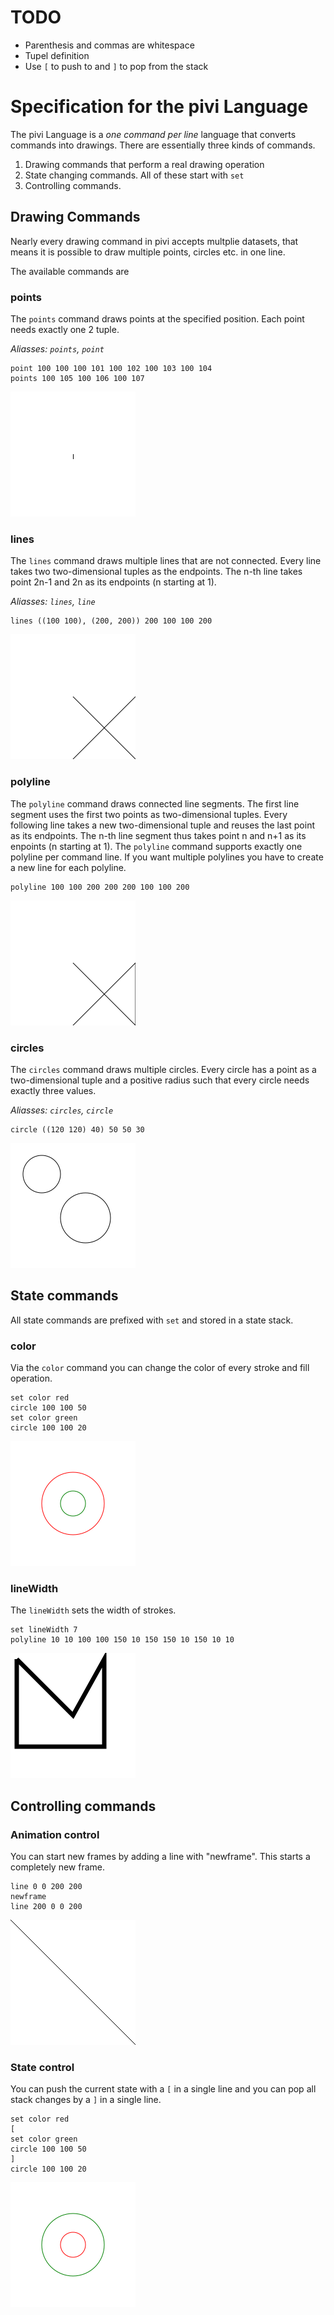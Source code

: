 # TODO
 - Parenthesis and commas are whitespace
 - Tupel definition
 - Use `[` to push to and `]` to pop from the stack

# Specification for the pivi Language

The pivi Language is a *one command per line* language that converts commands
into drawings. There are essentially three kinds of commands.

 1. Drawing commands that perform a real drawing operation
 2. State changing commands. All of these start with `set`
 3. Controlling commands.

## Drawing Commands

Nearly every drawing command in pivi accepts multplie datasets, that means it is
possible to draw multiple points, circles etc. in one line.

The available commands are

### points

The `points` command draws points at the specified position. Each point needs
exactly one 2 tuple.

*Aliasses: `points`, `point`*

```
point 100 100 100 101 100 102 100 103 100 104
points 100 105 100 106 100 107
```
![](example1.png)


### lines

The `lines` command draws multiple lines that are not connected. Every line
takes two two-dimensional tuples as the endpoints. The n-th line takes point
2n-1 and 2n as its endpoints (n starting at 1).

*Aliasses: `lines`, `line`*

```
lines ((100 100), (200, 200)) 200 100 100 200
```
![](example2.png)


### polyline

The `polyline` command draws connected line segments. The first line segment
uses the first two points as two-dimensional tuples. Every following line takes
a new two-dimensional tuple and reuses the last point as its endpoints. The
n-th line segment thus takes point n and n+1 as its enpoints (n starting at 1).
The `polyline` command supports exactly one polyline per command line. If you
want multiple polylines you have to create a new line for each polyline.

```
polyline 100 100 200 200 200 100 100 200
```
![](example3.png)


### circles

The `circles` command draws multiple circles. Every circle has a point as a
two-dimensional tuple and a positive radius such that every circle needs exactly
three values.

*Aliasses: `circles`, `circle`*

```
circle ((120 120) 40) 50 50 30
```
![](example4.png)



## State commands

All state commands are prefixed with `set` and stored in a state stack.

### color

Via the `color` command you can change the color of every stroke and fill
operation.

```
set color red
circle 100 100 50
set color green
circle 100 100 20
```
![](example5.png)


### lineWidth

The `lineWidth` sets the width of strokes.

```
set lineWidth 7
polyline 10 10 100 100 150 10 150 150 10 150 10 10
```
![](example6.png)


## Controlling commands

### Animation control

You can start new frames by adding a line with "newframe". This starts a
completely new frame.

```
line 0 0 200 200
newframe
line 200 0 0 200
```
![](example7.gif)


### State control

You can push the current state with a `[` in a single line and you can pop
all stack changes by a `]` in a single line.

```
set color red
[
set color green
circle 100 100 50
]
circle 100 100 20
```
![](example8.png)

